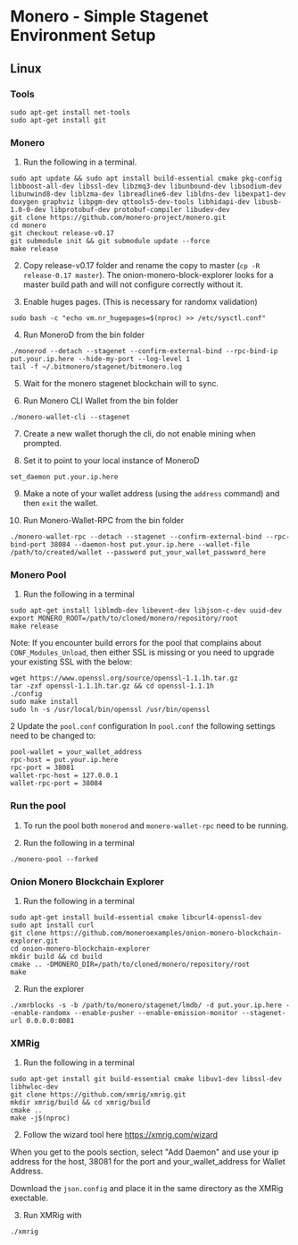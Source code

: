 # Monero - Simple Stagenet Environment Setup

## Linux

### Tools

```
sudo apt-get install net-tools
sudo apt-get install git
```

### Monero

1. Run the following in a terminal.
```
sudo apt update && sudo apt install build-essential cmake pkg-config libboost-all-dev libssl-dev libzmq3-dev libunbound-dev libsodium-dev libunwind8-dev liblzma-dev libreadline6-dev libldns-dev libexpat1-dev doxygen graphviz libpgm-dev qttools5-dev-tools libhidapi-dev libusb-1.0-0-dev libprotobuf-dev protobuf-compiler libudev-dev
git clone https://github.com/monero-project/monero.git
cd monero
git checkout release-v0.17
git submodule init && git submodule update --force
make release
```
2. Copy release-v0.17 folder and rename the copy to master (`cp -R release-0.17 master`). The onion-monero-block-explorer looks for a master build path and will not configure correctly without it.

3. Enable huges pages. (This is necessary for randomx validation)
```
sudo bash -c "echo vm.nr_hugepages=$(nproc) >> /etc/sysctl.conf"
```

4. Run MoneroD from the bin folder
```
./monerod --detach --stagenet --confirm-external-bind --rpc-bind-ip put.your.ip.here --hide-my-port --log-level 1
tail -f ~/.bitmonero/stagenet/bitmonero.log
```

5. Wait for the monero stagenet blockchain will to sync.

6. Run Monero CLI Wallet from the bin folder
```
./monero-wallet-cli --stagenet
```

7. Create a new wallet thorugh the cli, do not enable mining when prompted.

8. Set it to point to your local instance of MoneroD
```
set_daemon put.your.ip.here
```

9. Make a note of your wallet address (using the `address` command) and then `exit` the wallet.

10. Run Monero-Wallet-RPC from the bin folder
```
./monero-wallet-rpc --detach --stagenet --confirm-external-bind --rpc-bind-port 38084 --daemon-host put.your.ip.here --wallet-file /path/to/created/wallet --password put_your_wallet_password_here
```

### Monero Pool

1. Run the following in a terminal
```
sudo apt-get install liblmdb-dev libevent-dev libjson-c-dev uuid-dev
export MONERO_ROOT=/path/to/cloned/monero/repository/root
make release
```

Note:
If you encounter build errors for the pool that complains about `CONF_Modules_Unload`, then either SSL is missing or you
need to upgrade your existing SSL with the below:
```
wget https://www.openssl.org/source/openssl-1.1.1h.tar.gz
tar -zxf openssl-1.1.1h.tar.gz && cd openssl-1.1.1h
./config
sudo make install
sudo ln -s /usr/local/bin/openssl /usr/bin/openssl
```

2 Update the `pool.conf` configuration
In `pool.conf` the following settings need to be changed to:
```
pool-wallet = your_wallet_address
rpc-host = put.your.ip.here
rpc-port = 38081
wallet-rpc-host = 127.0.0.1
wallet-rpc-port = 38084
```

### Run the pool

1. To run the pool both `monerod` and `monero-wallet-rpc` need to be running.

2. Run the following in a terminal
```
./monero-pool --forked
```

### Onion Monero Blockchain Explorer

1. Run the following in a terminal
```
sudo apt-get install build-essential cmake libcurl4-openssl-dev
sudo apt install curl
git clone https://github.com/moneroexamples/onion-monero-blockchain-explorer.git
cd onion-monero-blockchain-explorer
mkdir build && cd build
cmake .. -DMONERO_DIR=/path/to/cloned/monero/repository/root
make
```

2. Run the explorer
```
./xmrblocks -s -b /path/to/monero/stagenet/lmdb/ -d put.your.ip.here --enable-randomx --enable-pusher --enable-emission-monitor --stagenet-url 0.0.0.0:8081
```

### XMRig

1. Run the following in a terminal
```
sudo apt-get install git build-essential cmake libuv1-dev libssl-dev libhwloc-dev
git clone https://github.com/xmrig/xmrig.git
mkdir xmrig/build && cd xmrig/build
cmake ..
make -j$(nproc)
```

2. Follow the wizard tool here https://xmrig.com/wizard

When you get to the pools section, select "Add Daemon" and use your ip address for the host, 38081 for the port and your_wallet_address for Wallet Address.

Download the `json.config` and place it in the same directory as the XMRig exectable.

3. Run XMRig with
```
./xmrig
```
